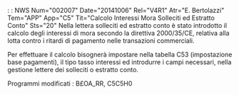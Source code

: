  :  : NWS Num="002007" Date="20141006" Rel="V4R1" Atr="E. Bertolazzi" Tem="APP" App="C5" Tit="Calcolo Interessi Mora Solleciti ed Estratto Conto" Sts="20"
 Nella lettera solleciti ed estratto conto è stato introdotto il calcolo degli interessi di mora  secondo la direttiva 2000/35/CE, relativa alla lotta contro i ritardi di pagamento nelle  transazioni commerciali.

 Per effettuare il calcolo bisognerà impostare nella tabella C53 (impostazione base pagamenti),  il tipo tasso interessi ed introdurre i campi necessari, nella gestione lettere dei solleciti o  estratto conto.

 Programmi modificati :  B£OA_RR, C5C5H0
